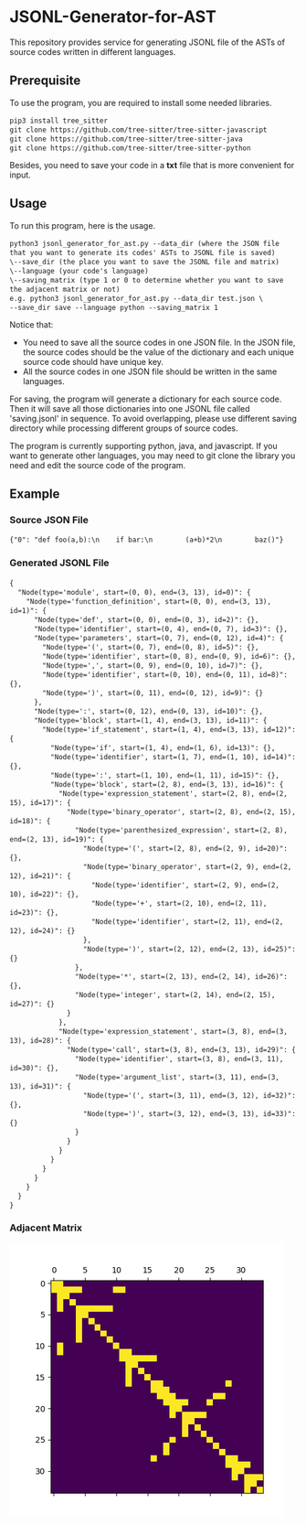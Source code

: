 # JSONL-Generator-for-AST

This repository provides service for generating  JSONL file of the ASTs of source codes written in different languages.

## Prerequisite

To use the program, you are required to install some needed libraries.

```
pip3 install tree_sitter
git clone https://github.com/tree-sitter/tree-sitter-javascript
git clone https://github.com/tree-sitter/tree-sitter-java
git clone https://github.com/tree-sitter/tree-sitter-python
```

Besides, you need to save your code in a **txt** file that is more convenient for input.

## Usage

To run this program, here is the usage.

```
python3 jsonl_generator_for_ast.py --data_dir (where the JSON file that you want to generate its codes' ASTs to JSONL file is saved) 
\--save_dir (the place you want to save the JSONL file and matrix) 
\--language (your code's language) 
\--saving_matrix (type 1 or 0 to determine whether you want to save the adjacent matrix or not)
e.g. python3 jsonl_generator_for_ast.py --data_dir test.json \
--save_dir save --language python --saving_matrix 1
```

Notice that:

- You need to save all the source codes in one JSON file. In the JSON file, the source codes should be the value of the dictionary and each unique source code should have unique key.
- All the source codes in one JSON file should be written in the same languages.

For saving, the program will generate a dictionary for each source code. Then it will save all those dictionaries into one JSONL file called 'saving.jsonl' in sequence. To avoid overlapping, please use different saving directory while processing different groups of source codes.

The program is currently supporting python, java, and javascript. If you want to generate other languages, you may need to git clone the library you need and edit the source code of the program. 

## Example

### Source JSON File

```
{"0": "def foo(a,b):\n    if bar:\n        (a+b)*2\n        baz()"}
```

### Generated JSONL File

```
{
  "Node(type='module', start=(0, 0), end=(3, 13), id=0)": {
    "Node(type='function_definition', start=(0, 0), end=(3, 13), id=1)": {
      "Node(type='def', start=(0, 0), end=(0, 3), id=2)": {},
      "Node(type='identifier', start=(0, 4), end=(0, 7), id=3)": {},
      "Node(type='parameters', start=(0, 7), end=(0, 12), id=4)": {
        "Node(type='(', start=(0, 7), end=(0, 8), id=5)": {},
        "Node(type='identifier', start=(0, 8), end=(0, 9), id=6)": {},
        "Node(type=',', start=(0, 9), end=(0, 10), id=7)": {},
        "Node(type='identifier', start=(0, 10), end=(0, 11), id=8)": {},
        "Node(type=')', start=(0, 11), end=(0, 12), id=9)": {}
      },
      "Node(type=':', start=(0, 12), end=(0, 13), id=10)": {},
      "Node(type='block', start=(1, 4), end=(3, 13), id=11)": {
        "Node(type='if_statement', start=(1, 4), end=(3, 13), id=12)": {
          "Node(type='if', start=(1, 4), end=(1, 6), id=13)": {},
          "Node(type='identifier', start=(1, 7), end=(1, 10), id=14)": {},
          "Node(type=':', start=(1, 10), end=(1, 11), id=15)": {},
          "Node(type='block', start=(2, 8), end=(3, 13), id=16)": {
            "Node(type='expression_statement', start=(2, 8), end=(2, 15), id=17)": {
              "Node(type='binary_operator', start=(2, 8), end=(2, 15), id=18)": {
                "Node(type='parenthesized_expression', start=(2, 8), end=(2, 13), id=19)": {
                  "Node(type='(', start=(2, 8), end=(2, 9), id=20)": {},
                  "Node(type='binary_operator', start=(2, 9), end=(2, 12), id=21)": {
                    "Node(type='identifier', start=(2, 9), end=(2, 10), id=22)": {},
                    "Node(type='+', start=(2, 10), end=(2, 11), id=23)": {},
                    "Node(type='identifier', start=(2, 11), end=(2, 12), id=24)": {}
                  },
                  "Node(type=')', start=(2, 12), end=(2, 13), id=25)": {}
                },
                "Node(type='*', start=(2, 13), end=(2, 14), id=26)": {},
                "Node(type='integer', start=(2, 14), end=(2, 15), id=27)": {}
              }
            },
            "Node(type='expression_statement', start=(3, 8), end=(3, 13), id=28)": {
              "Node(type='call', start=(3, 8), end=(3, 13), id=29)": {
                "Node(type='identifier', start=(3, 8), end=(3, 11), id=30)": {},
                "Node(type='argument_list', start=(3, 11), end=(3, 13), id=31)": {
                  "Node(type='(', start=(3, 11), end=(3, 12), id=32)": {},
                  "Node(type=')', start=(3, 12), end=(3, 13), id=33)": {}
                }
              }
            }
          }
        }
      }
    }
  }
}
```

### Adjacent Matrix 

![Figure_1](Figure_1.png)